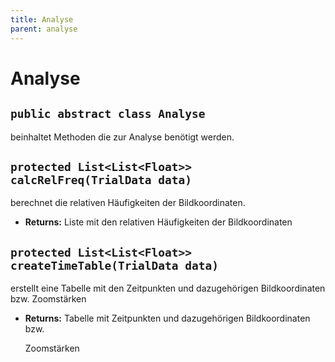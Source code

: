 ```yaml
---
title: Analyse
parent: analyse
---
```


# Analyse


## `public abstract class Analyse`

beinhaltet Methoden die zur Analyse benötigt werden.

## `protected List<List<Float>> calcRelFreq(TrialData data)`

berechnet die relativen Häufigkeiten der Bildkoordinaten.

 * **Returns:** Liste mit den relativen Häufigkeiten der Bildkoordinaten

## `protected List<List<Float>> createTimeTable(TrialData data)`

erstellt eine Tabelle mit den Zeitpunkten und dazugehörigen Bildkoordinaten bzw. Zoomstärken

 * **Returns:** Tabelle mit Zeitpunkten und dazugehörigen Bildkoordinaten bzw.

     Zoomstärken
